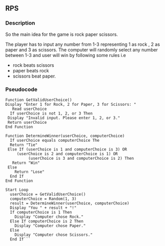 ## RPS
### Description
So the main idea for the game is rock paper scissors. 

The player has to input any number from 1-3 representing 1 as rock , 2 as paper and 3 as scissors. The computer will randomly select any number between 1-3 and user will win by following some rules i.e 
- rock beats scissors
- paper beats rock 
- scissors beat paper.

### Pseudocode


```
Function GetValidUserChoice()
Display "Enter 1 for Rock, 2 for Paper, 3 for Scissors: "
   Read userChoice
  If userChoice is not 1, 2, or 3 Then
 Display "Invalid input. Please enter 1, 2, or 3."
 Return userChoice
End Function

Function DetermineWinner(userChoice, computerChoice)
  If userChoice equals computerChoice The
  Return "Tie"
 Else If (userChoice is 1 and computerChoice is 3) OR
     (userChoice is 2 and computerChoice is 1) OR
          (userChoice is 3 and computerChoice is 2) Then
   Return "Win"
 Else
    Return "Lose"
  End If
End Function

Start Loop
  userChoice = GetValidUserChoice()
  computerChoice = Random(1, 3)
  result = DetermineWinner(userChoice, computerChoice)
  Display "You " + result + "!"
  If computerChoice is 1 Then
    Display "Computer chose Rock."
  Else If computerChoice is 2 Then
    Display "Computer chose Paper."
  Else
    Display "Computer chose Scissors."
  End If```

